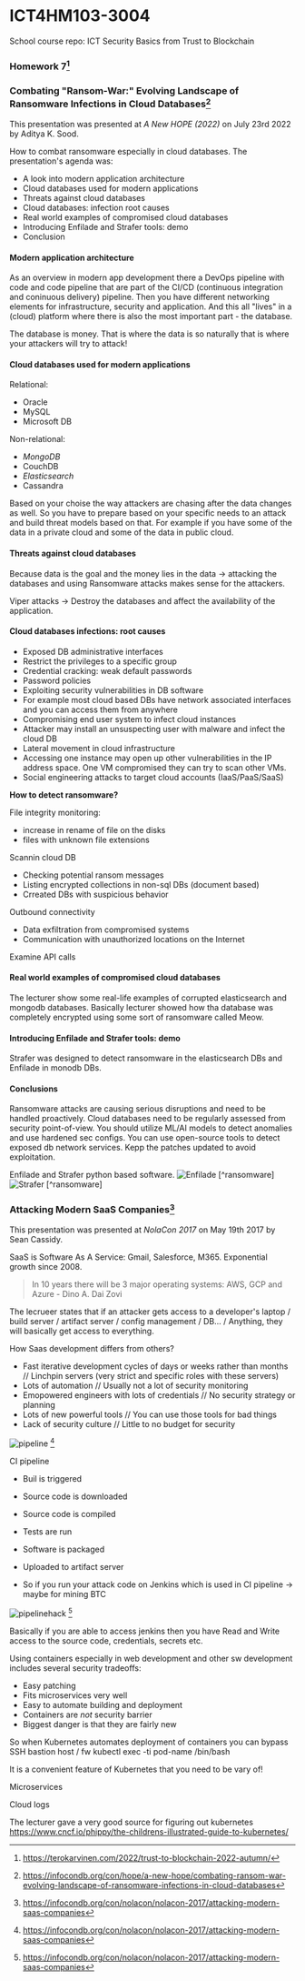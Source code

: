 # ICT4HM103-3004
School course repo: ICT Security Basics from Trust to Blockchain

### Homework 7[^tero]


### Combating "Ransom-War:" Evolving Landscape of Ransomware Infections in Cloud Databases[^ransomwaredb]

This presentation was presented at *A New HOPE (2022)* on July 23rd 2022 by Aditya K. Sood.

How to combat ransomware especially in cloud databases. 
The presentation's agenda was:
- A look into modern application architecture
- Cloud databases used for modern applications
- Threats against cloud databases
- Cloud databases: infection root causes
- Real world examples of compromised cloud databases
- Introducing Enfilade and Strafer tools: demo
- Conclusion

#### Modern application architecture

As an overview in modern app development there a DevOps pipeline with code and code pipeline that are part of the CI/CD (continuous integration and coninuous delivery) pipeline. Then you have different networking elements for infrastructure, security and application. And this all "lives" in a (cloud) platform where there is also the most important part - the database. 

The database is money. That is where the data is so naturally that is where your attackers will try to attack!

#### Cloud databases used for modern applications

Relational:
- Oracle
- MySQL
- Microsoft DB

Non-relational:
- *MongoDB*
- CouchDB
- *Elasticsearch*
- Cassandra

Based on your choise the way attackers are chasing after the data changes as well. So you have to prepare based on your specific needs to an attack and build threat models based on that. For example if you have some of the data in a private cloud and some of the data in public cloud. 

#### Threats against cloud databases

Because data is the goal and the money lies in the data -> attacking the databases and using Ransomware attacks makes sense for the attackers.

Viper attacks -> Destroy the databases and affect the availability of the application. 

#### Cloud databases infections: root causes

- Exposed DB administrative interfaces
 - Restrict the privileges to a specific group
- Credential cracking: weak default passwords
 - Password policies
- Exploiting security vulnerabilities in DB software
 - For example most cloud based DBs have network associated interfaces and you can access them from anywhere
- Compromising end user system to infect cloud instances
 - Attacker may install an unsuspecting user with malware and infect the cloud DB
- Lateral movement in cloud infrastructure
 - Accessing one instance may open up other vulnerabilities in the IP address space. One VM compromised they can try to scan other VMs.
- Social engineering attacks to target cloud accounts (IaaS/PaaS/SaaS)

**How to detect ransomware?**

File integrity monitoring:
 - increase in rename of file on the disks
 - files with unknown file extensions

Scannin cloud DB
 - Checking potential ransom messages
 - Listing encrypted collections in non-sql DBs (document based)
 - Crreated DBs with suspicious behavior

Outbound connectivity
 - Data exfiltration from compromised systems
 - Communication with unauthorized locations on the Internet

Examine API calls

#### Real world examples of compromised cloud databases

The lecturer show some real-life examples of corrupted elasticsearch and mongodb databases. Basically lecturer showed how tha database was completely encrypted using some sort of ransomware called Meow. 

#### Introducing Enfilade and Strafer tools: demo

Strafer was designed to detect ransomware in the elasticsearch DBs and Enfilade in monodb DBs.

#### Conclusions

Ransomware attacks are causing serious disruptions and need to be handled proactively. Cloud databases need to be regularly assessed from security point-of-view. You should utilize ML/AI models to detect anomalies and use hardened sec configs. You can use open-source tools to detect exposed db network services. Kepp the patches updated to avoid exploitation.

Enfilade and Strafer python based software. 
![Enfilade](/pics/db3.JPG) [^ransomware]
![Strafer](/pics/db4.JPG) [^ransomware]


### Attacking Modern SaaS Companies[^saas]

This presentation was presented at *NolaCon 2017* on May 19th 2017 by Sean Cassidy.

SaaS is Software As A Service: Gmail, Salesforce, M365. Exponential growth since 2008.

> In 10 years there will be 3 major operating systems: AWS, GCP and Azure - Dino A. Dai Zovi

The lecrueer states that if an attacker gets access to a developer's laptop / build server / artifact server / config management / DB... / Anything, they will basically get access to everything.

How Saas development differs from others?
- Fast iterative development cycles of days or weeks rather than months // Linchpin servers (very strict and specific roles with these servers)
- Lots of automation // Usually not a lot of security monitoring
- Emopowered engineers with lots of credentials // No security strategy or planning
- Lots of new powerful tools // You can use those tools for bad things
- Lack of security culture // Little to no budget for security

![pipeline](/pics/saas1.JPG) [^saas]

CI pipeline
- Buil is triggered
- Source code is downloaded
- Source code is compiled
- Tests are run
- Software is packaged
- Uploaded to artifact server

- So if you run your attack code on Jenkins which is used in CI pipeline -> maybe for mining BTC

![pipelinehack](/pics/saas2.JPG) [^saas]

Basically if you are able to access jenkins then you have Read and Write access to the source code, credentials, secrets etc. 

Using containers especially in web development and other sw development includes several security tradeoffs:
- Easy patching
- Fits microservices very well
- Easy to automate building and deployment
- Containers are *not* security barrier
- Biggest danger is that they are fairly new

So when Kubernetes automates deployment of containers you can bypass SSH bastion host / fw 
    kubectl exec -ti pod-name /bin/bash

It is a convenient feature of Kubernetes that you need to be vary of!

Microservices

Cloud logs

The lecturer gave a very good source for figuring out kubernetes https://www.cncf.io/phippy/the-childrens-illustrated-guide-to-kubernetes/



[^tero]: https://terokarvinen.com/2022/trust-to-blockchain-2022-autumn/
[^ransomwaredb]: https://infocondb.org/con/hope/a-new-hope/combating-ransom-war-evolving-landscape-of-ransomware-infections-in-cloud-databases
[^saas]: https://infocondb.org/con/nolacon/nolacon-2017/attacking-modern-saas-companies